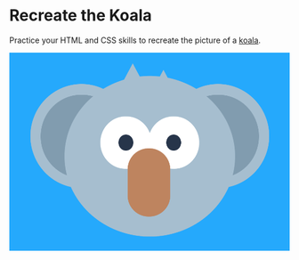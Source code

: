 # Recreate the Koala

Practice your HTML and CSS skills to recreate the picture of a [koala](./koala.png).

![koala](./koala.png)
